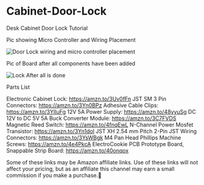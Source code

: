 # Cabinet-Door-Lock
Desk Cabinet Door Lock Tutorial

Pic showing Micro Controller and Wiring Placement

![Door Lock wiring and micro controller placement](https://github.com/user-attachments/assets/6b5f9e00-7e17-4f5d-93eb-5d1b3084c04c)


Pic of Board after all components have been added

![Lock After all is done](https://github.com/user-attachments/assets/41f61bfb-e198-4f4e-91dd-b486b3928a04)

Parts List

Electronic Cabinet Lock: https://amzn.to/3Uv0fFn
JST SM 3 Pin Connectors: https://amzn.to/3Yn0BPz
Adhesive Cable Clips: https://amzn.to/3YIIuFg
12V 5A Power Supply: https://amzn.to/48yyuSg
DC 12V to DC 5V 5A Buck Converter Module: https://amzn.to/3C7FVDS
Magnetic Reed Switch: https://amzn.to/4fnqEwL
N-Channel Power Mosfet Transistor: https://amzn.to/3Yn1dol
JST XH 2.54 mm Pitch 2-Pin JST Wiring Connectors: https://amzn.to/3YsWBgk
M4 Pan Head Phillips Machine Screws: https://amzn.to/4e4PkcA
ElectroCookie PCB Prototype Board, Snappable Strip Board: https://amzn.to/40onqox

Some of these links may be Amazon affiliate links. Use of these links will not affect your pricing, but as an affiliate this channel may earn a small commission if you make a purchase.💖
